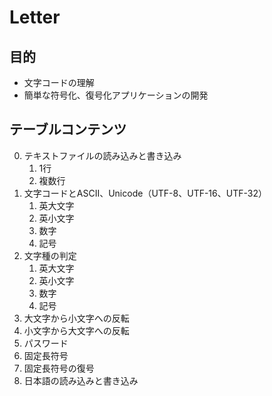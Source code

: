# Letter

## 目的

- 文字コードの理解
- 簡単な符号化、復号化アプリケーションの開発

## テーブルコンテンツ

0. テキストファイルの読み込みと書き込み
   1. 1行
   2. 複数行
1. 文字コードとASCII、Unicode（UTF-8、UTF-16、UTF-32）
   1. 英大文字
   2. 英小文字
   3. 数字
   4. 記号
2. 文字種の判定
   1. 英大文字
   2. 英小文字
   3. 数字
   4. 記号
3. 大文字から小文字への反転
4. 小文字から大文字への反転
5. パスワード
6. 固定長符号
7. 固定長符号の復号
8. 日本語の読み込みと書き込み
